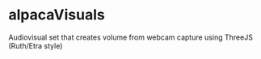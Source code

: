 # alpacaVisuals

Audiovisual set that creates volume from webcam capture using ThreeJS (Ruth/Etra style)
